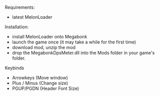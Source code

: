 Requirements:
- latest MelonLoader

Installation:
- install MelonLoader onto Megabonk
- launch the game once (it may take a while for the first time)
- download mod, unzip the mod
- drop the MegabonkDpsMeter.dll into the Mods folder in your game's folder.

Keybinds
- Arrowkeys (Move window)
- Plus / Minus (Change size)
- PGUP/PGDN (Header Font Size)
